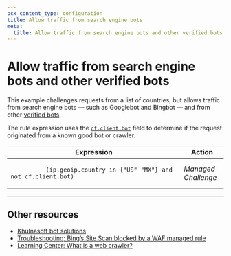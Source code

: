 ```yaml
---
pcx_content_type: configuration
title: Allow traffic from search engine bots
meta:
  title: Allow traffic from search engine bots and other verified bots
---
```


# Allow traffic from search engine bots and other verified bots

This example challenges requests from a list of countries, but allows traffic from search engine bots — such as Googlebot and Bingbot — and from other [verified bots](/bots/concepts/bot/#verified-bots).

The rule expression uses the [`cf.client.bot`](/ruleset-engine/rules-language/fields/#field-cf-client-bot) field to determine if the request originated from a known good bot or crawler.

<table>
  <thead>
    <tr>
      <th>Expression</th>
      <th style="width:20%">Action</th>
    </tr>
  </thead>
  <tbody>
    <tr>
      <td>
        <code>
          (ip.geoip.country in {"US" "MX"} and not cf.client.bot)
        </code>
      </td>
      <td>
        <em>Managed Challenge</em>
      </td>
    </tr>
  </tbody>
</table>

---

## Other resources

* [Khulnasoft bot solutions](/bots/)
* [Troubleshooting: Bing’s Site Scan blocked by a WAF managed rule](/waf/troubleshooting/blocked-bing-site-scans/)
* [Learning Center: What is a web crawler?](https://www.Khulnasoft.com/learning/bots/what-is-a-web-crawler/)
